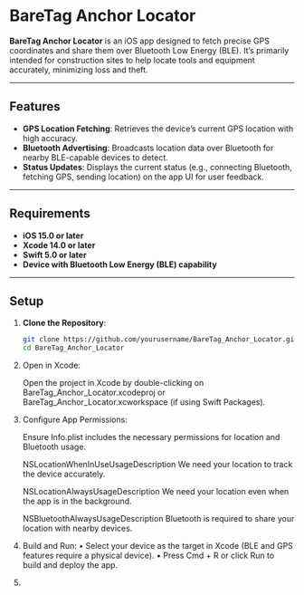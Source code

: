 # BareTag Anchor Locator

**BareTag Anchor Locator** is an iOS app designed to fetch precise GPS coordinates and share them over Bluetooth Low Energy (BLE). It’s primarily intended for construction sites to help locate tools and equipment accurately, minimizing loss and theft.

---

## Features

- **GPS Location Fetching**: Retrieves the device’s current GPS location with high accuracy.
- **Bluetooth Advertising**: Broadcasts location data over Bluetooth for nearby BLE-capable devices to detect.
- **Status Updates**: Displays the current status (e.g., connecting Bluetooth, fetching GPS, sending location) on the app UI for user feedback.

---

## Requirements

- **iOS 15.0 or later**
- **Xcode 14.0 or later**
- **Swift 5.0 or later**
- **Device with Bluetooth Low Energy (BLE) capability**

---

## Setup

1. **Clone the Repository**:
   ```bash
   git clone https://github.com/yourusername/BareTag_Anchor_Locator.git
   cd BareTag_Anchor_Locator

2. Open in Xcode: 

   Open the project in Xcode by double-clicking on BareTag_Anchor_Locator.xcodeproj or BareTag_Anchor_Locator.xcworkspace (if using Swift Packages).
   
4. Configure App Permissions:
   
   Ensure Info.plist includes the necessary permissions for location and Bluetooth usage.

   <key>NSLocationWhenInUseUsageDescription</key>
   <string>We need your location to track the device accurately.</string>

   <key>NSLocationAlwaysUsageDescription</key>
   <string>We need your location even when the app is in the background.</string>

   <key>NSBluetoothAlwaysUsageDescription</key>
   <string>Bluetooth is required to share your location with nearby devices.</string>
   
6. Build and Run:
  •	Select your device as the target in Xcode (BLE and GPS features require a physical device).
	•	Press Cmd + R or click Run to build and deploy the app.
7. 
